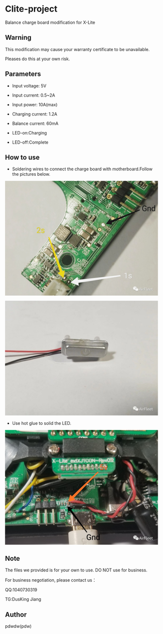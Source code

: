 # Clite-project
Balance charge board modification for X-Lite

## Warning
This modification may cause your warranty certificate to be unavailable.

Pleases do this at your own risk.

## Parameters
*  Input voltage: 5V
*  Input current: 0.5~2A
*  Input power: 10A(max)
*  Charging current: 1.2A
*  Balance current: 60mA

*  LED-on:Charging
*  LED-off:Complete

## How to use
*  Soldering wires to connect the charge board with motherboard.Follow the pictures below.

![battery](photo/battery.jpg?raw=true "battery")

![LED](photo/LED.jpg?raw=true "LED")

*  Use hot glue to solid the LED.

![power-in](photo/power-in.jpg?raw=true "power-in")

## Note
The files we provided is for your own to use. DO NOT use for business.

For business negotiation, please contact us：

QQ:1040730319

TG:DusKing Jiang

## Author

pdwdw(pdw)
